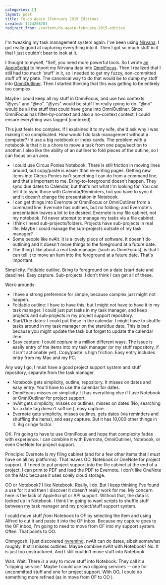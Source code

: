 ```yaml
---
categories: []
layout: post
title: To-do Again (February 2015 Edition)
created: 1424208783
redirect_from: /content/do-again-february-2015-edition
---
```

I'm tweaking my task management system again.  I've been using [Nirvana](app.nirvanahq.com).  I got really good at capturing everything into it.  Then I got so much stuff in it that I just couldn't bear to look at it.

I thought to myself, "Self, you need more powerful tools.  So I wrote [an AppleScript](/content/convert-nirvana-omnifocus) to import my Nirvana data into [OmniFocus](https://www.omnigroup.com/omnifocus).  Then I realized that I still had too much 'stuff' in it, so I needed to get my fuzzy, non-committed stuff off my plate.  The canonical way to do that would be to dump my stuff into [OmniOutliner](http://www.omnigroup.com/omnioutliner).  Then I started thinking that this was getting to be entirely too complex

Maybe I could keep all my stuff in OmniFocus, and use two contexts: "@yes" and "@no".  "@yes" would be stuff I'm really going to do.  "@no" would be all the stuff that could have gone into OmniOutliner.  Since OmniFocus has filter-by-context and also a no-context context, I could ensure everything was tagged (contexed).

This just feels too complex.  If I explained it to my wife, she'd ask why I was making it so complicated.  How would I do task management without a computer?  I'd use a big notebook or index cards.  The problem with a notebook is that it is a chore to move a task from one page/section to another.  I also like the ability of an outliner to fold pieces of the outline, so I can focus on an area.

* I could use Circus Ponies Notebook.  There is still friction in moving lines around, but copy/paste is easier than re-writing pages.  Getting new items into Circus Ponies isn't something I can do from a command line, and that's important to me.  Bring-to-foreground doesn't happen.  They sync due dates to Calendar, but that's not what I'm looking for.  You can tell it to sync those with Calendar/Reminders, but you have to sync it and it doesn't change the presentation in Notebook.
* I can get things into Evernote or OmniFocus or OmniOutliner from a command line.  Evernote has outlines, but no folding; and Evernote's presentation leaves a lot to be desired.  Evernote is my file cabinet, not my notebook.  I'd never attempt to manage my tasks via a file cabinet.
* I think I need sub-projects/folders.  Projects have sub-projects in real life.  Maybe I could manage the sub-projects outside of my task manager?
* Some people like nvAlt.  It is a lovely piece of software.  It doesn't do outlining and it doesn't move things to the foreground at a future date.
* The thing I like about a real task manager (such as OmniFocus), is that I can tell it to move an item into the foreground at a future date.  That's important.

Simplicity.  Foldable outline.  Bring to foreground on a date (start date and deadline). Easy capture.  Sub-projects.  I don't think I can get all of these.

Work-arounds:

* I have a strong preference for simple, because complex just might not happen.
* Foldable outline: I have to have this, but I might not have to have it in my task manager.  I could just put tasks in my task manager, and keep projects and sub-projects in my project support repository.
* Start/Due dates: I could put these in the calendar.  I might have to shuffle tasks around in my task manager on the start/due date. This is bad because you might update the task but forget to update the calendar item.
* Easy capture: I could *capture* in a million different ways.  The issue is easily entry of the items into my task manager (or my stuff repository, if it isn't actionable yet).  Copy/paste is high friction.  Easy entry includes entry from my Mac and my PC.

Any way I go, I must have a good project support system and stuff repository, separate from the task manager.

* Notebook gets simplicity, outline, repository.  It misses on dates and easy entry.  You'll have to use the calendar for dates.
* OmniFocus misses on simplicity.  It has everything else if I use Notebook or OmniOutliner for project support.
* nvAlt gets simplicity, misses on outlines, misses on dates  (No, searching for a date tag doesn't suffice.), easy capture.  
* Evernote gets simplicity, misses outlines, gets dates (via reminders and shuffling the items), and easy capture.  But it has 10,000 other things in it.  Big cringe factor.

OK.  I'm going to have to use OmniFocus and hope that complexity fades with experience.  I can combine it with Evernote, OmniOutliner, Notebook, or even OneNote for project support.

Principle: Evernote is my filing cabinet (and for a few other items that I *must* have on all my platforms).  That leaves OO, Notebook or OneNote for project support.  If I need to put project support into the file cabinet at the end of a project, I can print to PDF and load the PDF to Evernote.  I don't like OneNote on the Mac because it uses solely cloud storage.  

OO or Notebook?  I like Notebook.  Really, I do.  But I keep thinking I've found a use for it and then I discover it doesn't really work for me.  My concern here is the lack of AppleScript or API support.  Without that, the data is locked up in Notebook.  I think I'm going to want scripts to shuffle stuff between my task manager and my project/stuff support system.

I could move stuff *from* Notebook to OF by selecting the item and using Alfred to cut it and paste it into the OF inbox.  Because my capture goes to the OF inbox, I'm going to need to move from OF into my support system.  Often.  That points to OO.

Ohmygosh.  I just discovered [nvremind](https://github.com/ttscoff/nvremind).  nvAlt can do dates, albeit somewhat roughly.  It still misses outlines.  Maybe combine nvAlt with Notebook?  No.  It is just too unstructured.  And I still couldn't move stuff into Notebook.

Wait.  Wait.  There *is* a way to move stuff into Notebook.  They call it a "clipping service."   Maybe I could use two clipping services -- one for uncommitted stuff and one for project support.  With OO, I could do something more refined (as in move from OF <project name> to OO <project name>).
